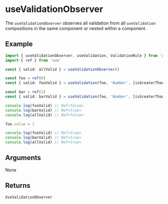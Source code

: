 # useValidationObserver
The `useValidationObserver` observes all validation from all `useValidation` compositions in the same component or nested within a component.

## Example
```typescript
import { useValidationObserver, useValidation, ValidationRule } from '@synopkg/vue-compositions'
import { ref } from 'vue'

const { valid: allValid } = useValidationObserver()

const foo = ref(0)
const { valid: fooValid } = useValidation(foo, 'Number', [isGreaterThanZero])

const bar = ref(1)
const { valid: barValid } = useValidation(foo, 'Number', [isGreaterThanZero])

console.log(fooValid) // Ref<false>
console.log(barValid) // Ref<true>
console.log(allValid) // Ref<false>

foo.value = 1

console.log(fooValid) // Ref<true>
console.log(barValid) // Ref<true>
console.log(allValid) // Ref<true>
```

## Arguments
None


## Returns
`UseValidationObserver`